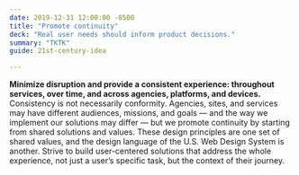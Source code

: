 ```yaml
---
date: 2019-12-31 12:00:00 -0500
title: "Promote continuity"
deck: "Real user needs should inform product decisions."
summary: "TKTK"
guide: 21st-century-idea

---
```


**Minimize disruption and provide a consistent experience: throughout services, over time, and across agencies, platforms, and devices.** Consistency is not necessarily conformity. Agencies, sites, and services may have different audiences, missions, and goals — and the way we implement our solutions may differ — but we promote continuity by starting from shared solutions and values. These design principles are one set of shared values, and the design language of the U.S. Web Design System is another. Strive to build user-centered solutions that address the whole experience, not just a user’s specific task, but the context of their journey.
